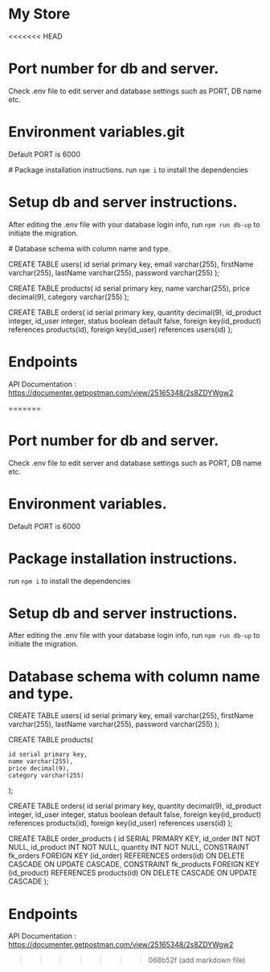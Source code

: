 # My Store

<<<<<<< HEAD

# Port number for db and server.

Check .env file to edit server and database settings such as PORT, DB name etc.

# Environment variables.git

Default PORT is 6000

# Package installation instructions.
run
`npm i` to install the dependencies

# Setup db and server instructions.

After editing the .env file with your database login info, run `npm run db-up` to initiate the migration.

# Database schema with column name and type.

CREATE TABLE users(
id serial primary key,
email varchar(255),
firstName varchar(255),
lastName varchar(255),
password varchar(255)
);

CREATE TABLE products(
id serial primary key,
name varchar(255),
price decimal(9),
category varchar(255)
);

CREATE TABLE orders(
id serial primary key,
quantity decimal(9),
id_product integer,
id_user integer,
status boolean default false,
foreign key(id_product) references products(id),
foreign key(id_user) references users(id)
);

# Endpoints

API Documentation : https://documenter.getpostman.com/view/25165348/2s8ZDYWgw2

=======

# Port number for db and server.

Check .env file to edit server and database settings such as PORT, DB name etc.

# Environment variables.

Default PORT is 6000

# Package installation instructions.

run
`npm i` to install the dependencies

# Setup db and server instructions.

After editing the .env file with your database login info, run `npm run db-up` to initiate the migration.

# Database schema with column name and type.

CREATE TABLE users(
    id serial primary key,
    email varchar(255),
    firstName varchar(255),
    lastName varchar(255),
    password varchar(255)
);

CREATE TABLE products(

    id serial primary key,
    name varchar(255),
    price decimal(9),
    category varchar(255)
);

CREATE TABLE orders(
    id serial primary key,
    quantity decimal(9),
    id_product integer,
    id_user integer,
    status boolean default false,
    foreign key(id_product) references products(id),
    foreign  key(id_user) references users(id)
);


CREATE TABLE order_products (
    id SERIAL PRIMARY KEY,
    id_order INT NOT NULL,
    id_product INT NOT NULL,
    quantity INT NOT NULL,
    CONSTRAINT fk_orders
        FOREIGN KEY (id_order)
            REFERENCES orders(id)
            ON DELETE CASCADE
            ON UPDATE CASCADE,
    CONSTRAINT fk_products
        FOREIGN KEY (id_product)
            REFERENCES products(id)
            ON DELETE CASCADE
            ON UPDATE CASCADE
);

# Endpoints

API Documentation : https://documenter.getpostman.com/view/25165348/2s8ZDYWgw2

> > > > > > > 068b52f (add markdown file)
